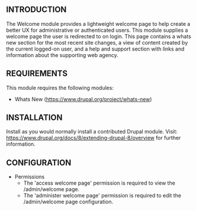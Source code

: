 INTRODUCTION
------------
 
 The Welcome module provides a lightweight welcome page to help create a better UX for administrative or authenticated 
 users. This module supplies a welcome page the user is redirected to on login. This page contains a whats new section 
 for the most recent site changes, a view of content created by the current logged-on user, and a help and support 
 section with links and information about the supporting web agency.

REQUIREMENTS
------------

 This module requires the following modules:

 * Whats New (https://www.drupal.org/project/whats-new)
 
INSTALLATION
------------

 Install as you would normally install a contributed Drupal module. Visit:
 https://www.drupal.org/docs/8/extending-drupal-8/overview
 for further information.
   
CONFIGURATION
-------------

 - Permissions
   * The 'access welcome page' permission is required to view the /admin/welcome page.
   * The 'administer welcome page' permission is required to edit the /admin/welcome page configuration.
